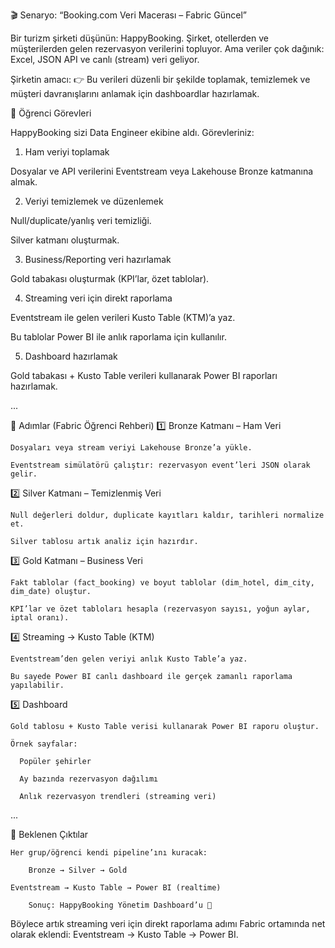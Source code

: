 🎬 Senaryo: “Booking.com Veri Macerası – Fabric Güncel”

Bir turizm şirketi düşünün: HappyBooking.
Şirket, otellerden ve müşterilerden gelen rezervasyon verilerini topluyor. Ama veriler çok dağınık: Excel, JSON API ve canlı (stream) veri geliyor.

Şirketin amacı:
👉 Bu verileri düzenli bir şekilde toplamak, temizlemek ve müşteri davranışlarını anlamak için dashboardlar hazırlamak.

🎯 Öğrenci Görevleri

HappyBooking sizi Data Engineer ekibine aldı. Görevleriniz:

1. Ham veriyi toplamak

  Dosyalar ve API verilerini Eventstream veya Lakehouse Bronze katmanına almak.

2. Veriyi temizlemek ve düzenlemek

  Null/duplicate/yanlış veri temizliği.

  Silver katmanı oluşturmak.

3. Business/Reporting veri hazırlamak

  Gold tabakası oluşturmak (KPI’lar, özet tablolar).

4. Streaming veri için direkt raporlama

  Eventstream ile gelen verileri Kusto Table (KTM)’a yaz.

  Bu tablolar Power BI ile anlık raporlama için kullanılır.

5. Dashboard hazırlamak

  Gold tabakası + Kusto Table verileri kullanarak Power BI raporları hazırlamak.

...

🔄 Adımlar (Fabric Öğrenci Rehberi)
1️⃣ Bronze Katmanı – Ham Veri

    Dosyaları veya stream veriyi Lakehouse Bronze’a yükle.

    Eventstream simülatörü çalıştır: rezervasyon event’leri JSON olarak gelir.

2️⃣ Silver Katmanı – Temizlenmiş Veri

    Null değerleri doldur, duplicate kayıtları kaldır, tarihleri normalize et.

    Silver tablosu artık analiz için hazırdır.

3️⃣ Gold Katmanı – Business Veri

    Fakt tablolar (fact_booking) ve boyut tablolar (dim_hotel, dim_city, dim_date) oluştur.
    
    KPI’lar ve özet tabloları hesapla (rezervasyon sayısı, yoğun aylar, iptal oranı).

4️⃣ Streaming → Kusto Table (KTM)

    Eventstream’den gelen veriyi anlık Kusto Table’a yaz.
    
    Bu sayede Power BI canlı dashboard ile gerçek zamanlı raporlama yapılabilir.

5️⃣ Dashboard

    Gold tablosu + Kusto Table verisi kullanarak Power BI raporu oluştur.
    
    Örnek sayfalar:
    
      Popüler şehirler
      
      Ay bazında rezervasyon dağılımı
      
      Anlık rezervasyon trendleri (streaming veri)

...

🧩 Beklenen Çıktılar

    Her grup/öğrenci kendi pipeline’ını kuracak:
    
        Bronze → Silver → Gold
    
    Eventstream → Kusto Table → Power BI (realtime)
    
        Sonuç: HappyBooking Yönetim Dashboard’u 🎉

Böylece artık streaming veri için direkt raporlama adımı Fabric ortamında net olarak eklendi: Eventstream → Kusto Table → Power BI.

